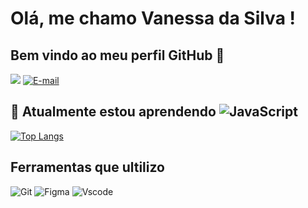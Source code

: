 # Olá, me chamo Vanessa da Silva ! 
## Bem vindo ao meu perfil GitHub 👋

[<img src="https://img.shields.io/badge/LinkedIn-0077B5?style=for-the-badge&logo=linkedin&logoColor=white">](https://www.linkedin.com/in/vanessa-desenvolvedora)
[![E-mail](https://img.shields.io/badge/-Email-000?style=for-the-badge&logo=microsoft-outlook&logoColor=007BFF)](mailto:vanessa.tecma@gmail.com)


## 🌱 Atualmente estou aprendendo ![JavaScript](https://img.shields.io/badge/JavaScript-F7DF1E?style=for-the-badge&logo=javascript&logoColor=black)

<div style="width: 200px;">
<a href="https://github.com/Van1723/github-readme-stats">
  <img src="https://github-readme-stats.vercel.app/api/top-langs/?username=Van1723&langs_count=8" alt="Top Langs" />
</a>
</div>


## Ferramentas que ultilizo 

![Git](https://img.shields.io/badge/GIT-E44C30?style=for-the-badge&logo=git&logoColor=white)
![Figma](https://img.shields.io/badge/Figma-696969?style=for-the-badge&logo=figma&logoColor=figma)
![Vscode](https://img.shields.io/badge/Vscode-007ACC?style=for-the-badge&logo=visual-studio-code&logoColor=white)
